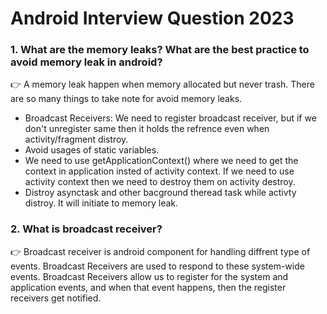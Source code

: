 # Android Interview Question 2023
### 1. What are the memory leaks? What are the best practice to avoid memory leak in android? ###
👉  A memory leak happen when memory allocated but never trash. There are so many things to take note for avoid memory leaks.
  * Broadcast Receivers: We need to register broadcast receiver, but if we don't unregister same then it holds the refrence even when activity/fragment     distroy.
* Avoid usages of static variables.
* We need to use getApplicationContext() where we need to get the context in application insted of activity context. If we need to use activity context then we need to destroy them on activity destroy.
* Distroy asynctask and other bacground theread task while activty distroy. It will initiate to memory leak.
    
### 2. What is broadcast receiver? ###
👉  Broadcast receiver is android component for handling diffrent type of events. Broadcast Receivers are used to respond to these system-wide events. Broadcast Receivers allow us to register for the system and application events, and when that event happens, then the register receivers get notified.

